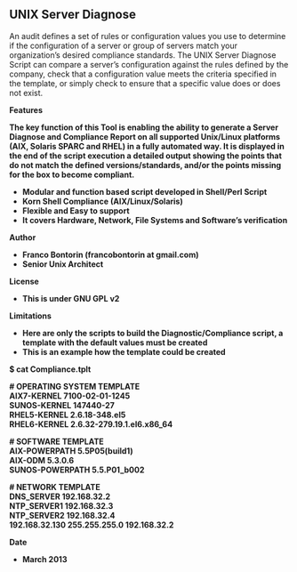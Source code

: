 UNIX Server Diagnose
-

An audit defines a set of rules or configuration values you use to determine if the configuration of a server or group of servers match your organization’s desired compliance standards.
The UNIX Server Diagnose Script can compare a server’s configuration against the rules defined by the company, check that a configuration value meets the criteria specified in the template, or simply check to ensure that a specific value does or does not exist.

<b>Features<b/>

The key function of this Tool is enabling the ability to generate a Server Diagnose and Compliance Report on all supported Unix/Linux platforms (AIX, Solaris SPARC and RHEL) in a fully automated way.
It is displayed in the end of the script execution a detailed output showing the points that do not match the defined versions/standards, and/or the points missing for the box to become compliant.
 * Modular and function based script developed in Shell/Perl Script
 * Korn Shell Compliance (AIX/Linux/Solaris)
 * Flexible and Easy to support
 * It covers Hardware, Network, File Systems and Software’s verification

<b>Author<b/>

  * Franco Bontorin (francobontorin at gmail.com)
  * Senior Unix Architect

<b>License<b/>
  * This is under GNU GPL v2

<b>Limitations<b/>

  * Here are only the scripts to build the Diagnostic/Compliance script, a template with the default values must be created
  * This is an example how the template could be created
 
$ cat Compliance.tplt

\# OPERATING SYSTEM TEMPLATE <br>
AIX7-KERNEL     7100-02-01-1245 <br>
SUNOS-KERNEL    147440-27 <br>
RHEL5-KERNEL    2.6.18-348.el5 <br>
RHEL6-KERNEL    2.6.32-279.19.1.el6.x86_64 <br>
 
\# SOFTWARE TEMPLATE <br>
AIX-POWERPATH   5.5P05(build1) <br>
AIX-ODM         5.3.0.6 <br>
SUNOS-POWERPATH 5.5.P01_b002 <br>
 
\# NETWORK TEMPLATE <br>
DNS_SERVER 192.168.32.2	<br>
NTP_SERVER1	192.168.32.3 <br>
NTP_SERVER2 192.168.32.4 <br>
192.168.32.130  255.255.255.0   192.168.32.2 <br>

<b>Date<b/>

  * March 2013
